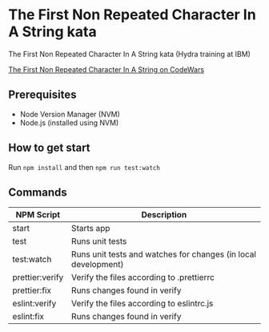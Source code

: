 # The First Non Repeated Character In A String kata

The First Non Repeated Character In A String kata (Hydra training at IBM)

[The First Non Repeated Character In A String on CodeWars](https://www.codewars.com/kata/570f6436b29c708a32000826)

## Prerequisites

- Node Version Manager (NVM)
- Node.js (installed using NVM)

## How to get start

Run `npm install` and then `npm run test:watch`

## Commands

| NPM Script      | Description                                                    |
| --------------- | -------------------------------------------------------------- |
| start           | Starts app                                                     |
| test            | Runs unit tests                                                |
| test:watch      | Runs unit tests and watches for changes (in local development) |
| prettier:verify | Verify the files according to .prettierrc                      |
| prettier:fix    | Runs changes found in verify                                   |
| eslint:verify   | Verify the files according to eslintrc.js                      |
| eslint:fix      | Runs changes found in verify                                   |
